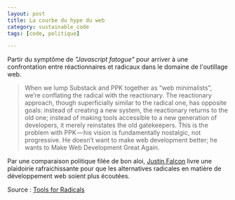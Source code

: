 ```yaml
---
layout: post
title: La courbe du hype du web
category: sustainable_code
tags: [code, politique]

---
```


Partir du symptôme de *"Javascript fatogue"* pour arriver à une confrontation entre réactionnaires et radicaux dans le domaine de l'outillage web.

<!--more-->

> When we lump Substack and PPK together as “web minimalists”, we’re conflating the radical with the reactionary. The reactionary approach, though superficially similar to the radical one, has opposite goals: instead of creating a new system, the reactionary returns to the old one; instead of making tools accessible to a new generation of developers, it merely reinstates the old gatekeepers. This is the problem with PPK — his vision is fundamentally nostalgic, not progressive. He doesn’t want to make web development better; he wants to Make Web Development Great Again.

Par une comparaison politique filée de bon aloi, [Justin Falcon][source] livre une plaidoirie rafraichissante pour que les alternatives radicales en matière de développement web soient plus écoutées.

Source : [Tools for Radicals][source]

[source]:https://hackernoon.com/tools-for-radicals-73b7cbbfc276#.x5kqnxi9x
